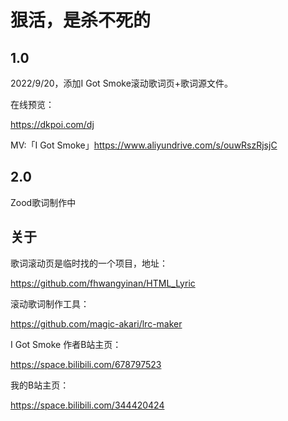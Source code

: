 # 狠活，是杀不死的
## 1.0

2022/9/20，添加I Got Smoke滚动歌词页+歌词源文件。

在线预览：

https://dkpoi.com/dj

MV:「I Got Smoke」https://www.aliyundrive.com/s/ouwRszRjsjC


## 2.0

Zood歌词制作中



## 关于

歌词滚动页是临时找的一个项目，地址：

https://github.com/fhwangyinan/HTML_Lyric

滚动歌词制作工具：

https://github.com/magic-akari/lrc-maker

I Got Smoke 作者B站主页：

https://space.bilibili.com/678797523

我的B站主页：

https://space.bilibili.com/344420424
